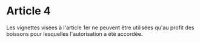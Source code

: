 # Article 4

Les vignettes visées à l'article 1er ne peuvent être utilisées qu'au profit des boissons pour lesquelles l'autorisation a été accordée.
